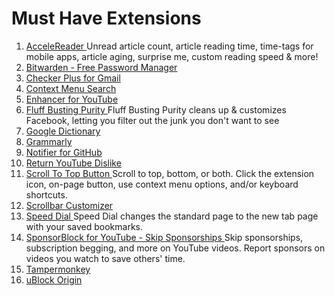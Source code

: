 #  Must Have Extensions
1. [ AcceleReader ]( https://chrome.google.com/webstore/detail/accelereader-power-up-you/ndaldjfflhocdageglcnflfanmdhgfbi ) Unread article count, article reading time, time-tags for mobile apps, article aging, surprise me, custom reading speed & more!
1. [ Bitwarden - Free Password Manager ]( https://chrome.google.com/webstore/detail/bitwarden-free-password-m/nngceckbapebfimnlniiiahkandclblb )
1. [ Checker Plus for Gmail ]( https://chrome.google.com/webstore/detail/checker-plus-for-gmail/oeopbcgkkoapgobdbedcemjljbihmemj )
1. [ Context Menu Search ]( https://chrome.google.com/webstore/detail/context-menu-search/ocpcmghnefmdhljkoiapafejjohldoga )
1. [ Enhancer for YouTube ]( https://chrome.google.com/webstore/detail/enhancer-for-youtube/ponfpcnoihfmfllpaingbgckeeldkhle )
1. [ Fluff Busting Purity ]( https://chromewebstore.google.com/detail/fluff-busting-purity/nmkinhboiljjkhaknpaeaicmdjhagpep ) Fluff Busting Purity cleans up & customizes Facebook, letting you filter out the junk you don't want to see
1. [ Google Dictionary ]( https://chrome.google.com/webstore/detail/google-dictionary-by-goog/mgijmajocgfcbeboacabfgobmjgjcoja )
1. [ Grammarly ]( https://chrome.google.com/webstore/detail/grammarly-for-chrome/kbfnbcaeplbcioakkpcpgfkobkghlhen )
1. [ Notifier for GitHub ]( https://chrome.google.com/webstore/detail/notifier-for-github/lmjdlojahmbbcodnpecnjnmlddbkjhnn )
1. [ Return YouTube Dislike ]( https://chrome.google.com/webstore/detail/return-youtube-dislike/gebbhagfogifgggkldgodflihgfeippi )
1. [ Scroll To Top Button ]( https://chromewebstore.google.com/detail/scroll-to-top-button/chinfkfmaefdlchhempbfgbdagheknoj ) Scroll to top, bottom, or both. Click the extension icon, on-page button, use context menu options, and/or keyboard shortcuts.
1. [ Scrollbar Customizer ]( https://chrome.google.com/webstore/detail/scrollbar-customizer/flffekjijpabhjgpoapooggncnmcjopa )
2. [ Speed Dial ]( https://chromewebstore.google.com/detail/speed-dial/ejbjamhkdedinncaeiackcdehpccoejm ) Speed Dial changes the standard page to the new tab page with your saved bookmarks.
1. [ SponsorBlock for YouTube - Skip Sponsorships ]( https://chromewebstore.google.com/detail/sponsorblock-for-youtube/mnjggcdmjocbbbhaepdhchncahnbgone ) Skip sponsorships, subscription begging, and more on YouTube videos. Report sponsors on videos you watch to save others' time.
1. [ Tampermonkey ]( https://chrome.google.com/webstore/detail/tampermonkey/dhdgffkkebhmkfjojejmpbldmpobfkfo )
1. [ uBlock Origin ]( https://chrome.google.com/webstore/detail/ublock-origin/cjpalhdlnbpafiamejdnhcphjbkeiagm )
